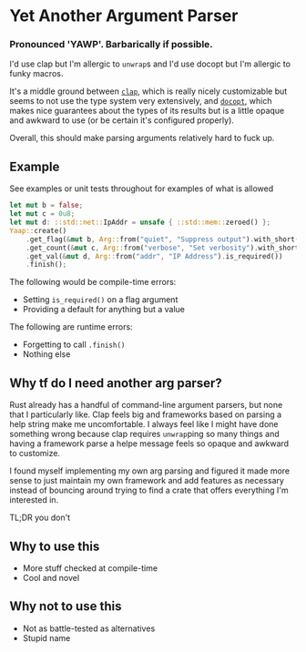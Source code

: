 # Yet Another Argument Parser

### Pronounced 'YAWP'. Barbarically if possible.

I'd use clap but I'm allergic to `unwrap`s and I'd use docopt but I'm allergic to funky macros.

It's a middle ground between [`clap`](https://clap.rs), which is really nicely customizable but seems to not use the type system very extensively, and [`docopt`](https://github.com/docopt/docopt.rs), which makes nice guarantees about the types of its results but is a little opaque and awkward to use (or be certain it's configured properly).

Overall, this should make parsing arguments relatively hard to fuck up.

## Example

See examples or unit tests throughout for examples of what is allowed

```rust
let mut b = false;
let mut c = 0u8;
let mut d: ::std::net::IpAddr = unsafe { ::std::mem::zeroed() };
Yaap::create()
    .get_flag(&mut b, Arg::from("quiet", "Suppress output").with_short("q"))
    .get_count(&mut c, Arg::from("verbose", "Set verbosity").with_short("v"))
    .get_val(&mut d, Arg::from("addr", "IP Address").is_required())
    .finish();
```

The following would be compile-time errors:

* Setting `is_required()` on a flag argument
* Providing a default for anything but a value

The following are runtime errors:

* Forgetting to call `.finish()`
* Nothing else

## Why tf do I need another arg parser?

Rust already has a handful of command-line argument parsers, but none that I particularly like. Clap feels big and frameworks based on parsing a help string make me uncomfortable. I always feel like I might have done something wrong because clap requires `unwrap`ping so many things and having a framework parse a helpe message feels so opaque and awkward to customize. 

I found myself implementing my own arg parsing and figured it made more sense to just maintain my own framework and add features as necessary instead of bouncing around trying to find a crate that offers everything I'm interested in.

TL;DR you don't

## Why to use this

* More stuff checked at compile-time
* Cool and novel

## Why not to use this

* Not as battle-tested as alternatives
* Stupid name

